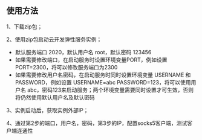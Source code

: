 

## 使用方法

1、下载zip包；

2、使用zip包启动云开发弹性服务实例；

* 默认服务端口 2020，默认用户名 root，默认密码 123456
* 如果需要修改端口，在启动服务时设置环境变量PORT，例如设置 PORT=2300，将可以修改服务端口为2300
* 如果需要修改用户名密码，在启动服务时同时设置环境变量 USERNAME 和 PASSWORD，例如设置 USERNAME=abc PASSWORD=123，将可以使用用户名 abc，密码123来启动服务；两个环境变量需要同时设置才可生效，否则将仍然使用默认用户名及默认密码

3、实例启动后，获取实例外部IP；

4、通过第2步的端口，用户名，密码，第3步的IP，配置socks5客户端，测试客户端连通性

